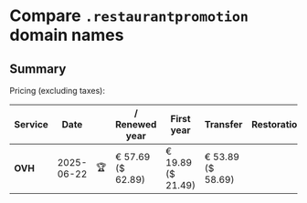 # Compare `.restaurantpromotion` domain names

## Summary

Pricing (excluding taxes):

| Service | Date |  | / Renewed year | First year | Transfer | Restoration |
|--|--|--|--|--|--|--|
| **OVH** | 2025-06-22 | 🏆 | € 57.69<br>($ 62.89) | € 19.89<br>($ 21.49) | € 53.89<br>($ 58.69) |  |
